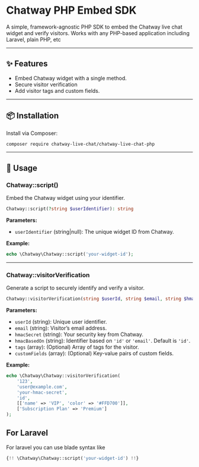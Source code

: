 # Chatway PHP Embed SDK

A simple, framework-agnostic PHP SDK to embed the Chatway live chat widget and verify visitors. Works with any PHP-based application including Laravel, plain PHP, etc

---

## ✨ Features

- Embed Chatway widget with a single method.
- Secure visitor verification
- Add visitor tags and custom fields.

---

## 📦 Installation

Install via Composer:

```bash
composer require chatway-live-chat/chatway-live-chat-php
```

---

## 📘 Usage

### Chatway::script()

Embed the Chatway widget using your identifier.

```php
Chatway::script(?string $userIdentifier): string
```

**Parameters:**

- `userIdentifier` (string|null): The unique widget ID from Chatway.

**Example:**

```php
echo \Chatway\Chatway::script('your-widget-id');
```

---

### Chatway::visitorVerification

Generate a script to securely identify and verify a visitor.

```php
Chatway::visitorVerification(string $userId, string $email, string $hmacSecret, string $hmacBasedOn = 'id', array $tags = [], array $customFields = []): string
```

**Parameters:**

- `userId` (string): Unique user identifier.
- `email` (string): Visitor’s email address.
- `hmacSecret` (string): Your security key from Chatway.
- `hmacBasedOn` (string): Identifier based on `'id'` or `'email'`. Default is `'id'`.
- `tags` (array): (Optional) Array of tags for the visitor.
- `customFields` (array): (Optional) Key-value pairs of custom fields.

**Example:**

```php
echo \Chatway\Chatway::visitorVerification(
    '123',
    'user@example.com',
    'your-hmac-secret',
    'id',
    [['name' => 'VIP', 'color' => '#FFD700']],
    ['Subscription Plan' => 'Premium']
);
```

## For Laravel
For laravel you can use blade syntax like

```php
{!! \Chatway\Chatway::script('your-widget-id') !!}
```